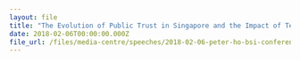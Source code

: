 ```yaml
---
layout: file
title: "The Evolution of Public Trust in Singapore and the Impact of Technology"
date: 2018-02-06T00:00:00.000Z
file_url: /files/media-centre/speeches/2018-02-06-peter-ho-bsi-conference.pdf
---
```

